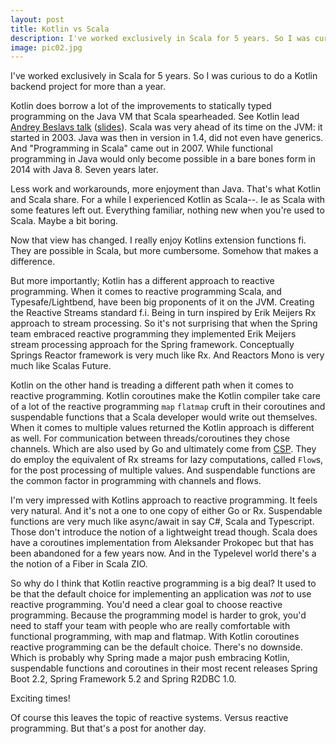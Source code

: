 ```yaml
---
layout: post
title: Kotlin vs Scala
description: I've worked exclusively in Scala for 5 years. So I was curious to do a Kotlin backend project for more than a year. 
image: pic02.jpg
---
```


I've worked exclusively in Scala for 5 years. So I was curious to do a Kotlin backend project for more than a year. 

Kotlin does borrow a lot of the improvements to statically typed programming on the Java VM that Scala spearheaded. See Kotlin lead <a href="https://2018.geekout.ee/andrey-breslav/">Andrey Beslavs talk</a> (<a href="https://www.slideshare.net/abreslav/shoulders-of-giants-languages-kotlin-learned-from">slides</a>). Scala was very ahead of its time on the JVM: it started in 2003. Java was then in version in 1.4, did not even have generics. And "Programming in Scala" came out in 2007. While functional programming in Java would only become possible in a bare bones form in 2014 with Java 8. Seven years later.

Less work and workarounds, more enjoyment than Java. That's what Kotlin and Scala share.
For a while I experienced Kotlin as Scala--. Ie as Scala with some features left out. Everything familiar, nothing new when you're used to Scala. Maybe a bit boring.

Now that view has changed. I really enjoy Kotlins extension functions fi. They are possible in Scala, but more cumbersome. Somehow that makes a difference. 

But more importantly; Kotlin has a different approach to reactive programming. When it comes to reactive programming Scala, and Typesafe/Lightbend, have been big proponents of it on the JVM. Creating the Reactive Streams standard f.i. Being in turn inspired by Erik Meijers Rx approach to stream processing. 
So it's not surprising that when the Spring team embraced reactive programming they implemented Erik Meijers stream processing approach for the Spring framework. Conceptually Springs Reactor framework is very much like Rx. And Reactors Mono is very much like Scalas Future. 

Kotlin on the other hand is treading a different path when it comes to reactive programming. Kotlin coroutines make the Kotlin compiler take care of a lot of the reactive programming <code>map</code> <code>flatmap</code> cruft in their coroutines and suspendable functions that a Scala developer would write out themselves.
When it comes to multiple values returned the Kotlin approach is different as well. For communication between threads/coroutines they chose channels. Which are also used by Go and ultimately come from <a href="https://en.wikipedia.org/wiki/Communicating_sequential_processes">CSP</a>. They do employ the equivalent of Rx streams for lazy computations, called <code>Flow</code>s, for the post processing of multiple values. And suspendable functions are the common factor in programming with channels and flows.

I'm very impressed with Kotlins approach to reactive programming. It feels very natural. And it's not a one to one copy of either Go or Rx. Suspendable functions are very much like async/await in say C#, Scala and Typescript. Those don't introduce the notion of a lightweight tread though. 
Scala does have a coroutines implementation from Aleksander Prokopec but that has been abandoned for a few years now. And in the Typelevel world there's a the notion of a Fiber in Scala ZIO.

So why do I think that Kotlin reactive programming is a big deal?
It used to be that the default choice for implementing an application was <em>not</em> to use reactive programming. You'd need a clear goal to choose reactive programming. Because the programming model is harder to grok, you'd need to staff your team with people who are really comfortable with functional programming, with map and flatmap.
With Kotlin coroutines reactive programming can be the default choice. There's no downside. 
Which is probably why Spring made a major push embracing Kotlin, suspendable functions and coroutines in their most recent releases Spring Boot 2.2, Spring Framework 5.2 and Spring R2DBC 1.0. 

Exciting times!

Of course this leaves the topic of reactive systems. Versus reactive programming. But that's a post for another day.

